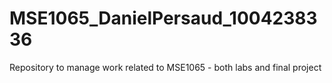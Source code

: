 # MSE1065_DanielPersaud_1004238336
Repository to manage work related to MSE1065 - both labs and final project
